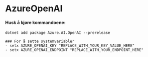 ﻿# AzureOpenAI
#### Husk å kjøre kommandoene:
```
dotnet add package Azure.AI.OpenAI --prerelease

### For å sette systemvariabler
- setx AZURE_OPENAI_KEY "REPLACE_WITH_YOUR_KEY_VALUE_HERE" 
- setx AZURE_OPENAI_ENDPOINT "REPLACE_WITH_YOUR_ENDPOINT_HERE"
```
